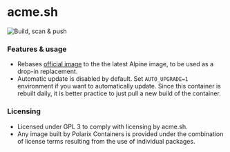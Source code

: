 # acme.sh

![Build, scan & push](https://github.com/Polarix-Containers/acme.sh/actions/workflows/build.yml/badge.svg)

### Features & usage
- Rebases [official image](https://github.com/acmesh-official/acme.sh/wiki/Run-acme.sh-in-docker) to the the latest Alpine image, to be used as a drop-in replacement.
- Automatic update is disabled by default. Set `AUTO_UPGRADE=1` environment if you want to automatically update. Since this container is rebuilt daily, it is better practice to just pull a new build of the container.

### Licensing
- Licensed under GPL 3 to comply with licensing by acme.sh.
- Any image built by Polarix Containers is provided under the combination of license terms resulting from the use of individual packages.
